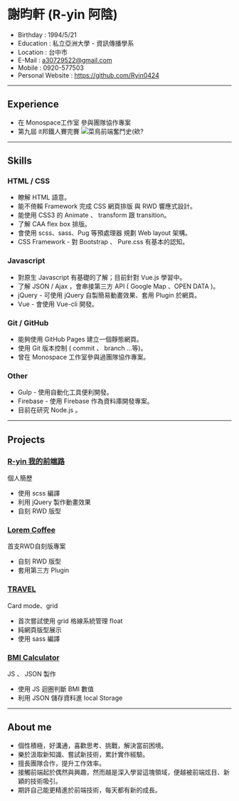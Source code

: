 # 謝昀軒 (R-yin 阿陰)

* Birthday : 1994/5/21
* Education : 私立亞洲大學 - 資訊傳播學系
* Location : 台中市
* E-Mail : a30729522@gmail.com
* Mobile : 0920-577503
* Personal Website : https://github.com/Ryin0424

***

## Experience

- 在 Monospace工作室 參與團隊協作專案
- 第九屆 it邦鐵人賽完賽 ![菜鳥前端奮鬥史(欸?](https://ithelp.ithome.com.tw/users/20107640/ironman/1462)

***

## Skills

### HTML / CSS

* 瞭解 HTML 語意。
* 能不倚賴 Framework 完成 CSS 網頁排版 與 RWD 響應式設計。
* 能使用 CSS3 的 Animate 、 transform 跟 transition。
* 了解 CAA flex box 排版。
* 會使用 scss、sass、Pug 等預處理器 規劃 Web layout 架構。
* CSS Framework - 對 Bootstrap 、 Pure.css 有基本的認知。

### Javascript

* 對原生 Javascript 有基礎的了解；目前針對 Vue.js 學習中。
* 了解 JSON / Ajax ，會串接第三方 API ( Google Map 、OPEN DATA )。
* jQuery - 可使用 jQuery 自製簡易動畫效果、套用 Plugin 於網頁。
* Vue - 會使用 Vue-cli 開發。

### Git / GitHub

* 能夠使用 GitHub Pages 建立一個靜態網頁。
* 使用 Git 版本控制 ( commit 、 branch ...等)。
* 曾在 Monospace 工作室參與過團隊協作專案。

### Other

* Gulp - 使用自動化工具便利開發。
* Firebase - 使用 Firebase 作為資料庫開發專案。
* 目前在研究 Node.js 。

***

## Projects

### [R-yin 我的前端路](https://ryin0424.github.io/Aboutme/)
個人簡歷
- 使用 scss 編譯
- 利用 jQuery 製作動畫效果
- 自刻 RWD 版型


### [Lorem Coffee](https://ryin0424.github.io/loremcoffee/)
首支RWD自刻版專案
- 自刻 RWD 版型
- 套用第三方 Plugin


### [TRAVEL](https://ryin0424.github.io/TRAVEL/)
Card mode、grid 
- 首次嘗試使用 grid 格線系統管理 float
- 純網頁版型展示
- 使用 sass 編譯


### [BMI Calculator](https://ryin0424.github.io/BMI-Calculator/)
JS 、 JSON 製作
- 使用 JS 迴圈判斷 BMI 數值
- 利用 JSON 儲存資料進 local Storage

***

## About me

- 個性積極，好溝通，喜歡思考、挑戰，解決當前困境。
- 樂於汲取新知識、嘗試新技術，累計實作經驗。
- 擅長團隊合作，提升工作效率。
- 接觸前端起於偶然與興趣，然而越是深入學習這塊領域，便越被前端炫目、新穎的技術吸引。
- 期許自己能更精進於前端技術，每天都有新的成長。
